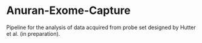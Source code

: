 # Anuran-Exome-Capture
Pipeline for the analysis of data acquired from probe set designed by Hutter et al. (in preparation).
